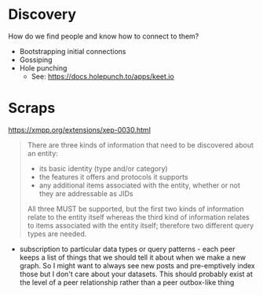 # Discovery

How do we find people and know how to connect to them?

- Bootstrapping initial connections
- Gossiping
- Hole punching
	- See: https://docs.holepunch.to/apps/keet.io


# Scraps

https://xmpp.org/extensions/xep-0030.html

> There are three kinds of information that need to be discovered about an entity:
>
> - its basic identity (type and/or category)
> - the features it offers and protocols it supports
> - any additional items associated with the entity, whether or not they are addressable as JIDs
>
> All three MUST be supported, but the first two kinds of information relate to the entity itself whereas the third kind of information relates to items associated with the entity itself; therefore two different query types are needed.

- subscription to particular data types or query patterns - each peer keeps a list of things that we should tell it about when we make a new graph. So I might want to always see new posts and pre-emptively index those but I don't care about your datasets. This should probably exist at the level of a peer relationship rather than a peer outbox-like thing
